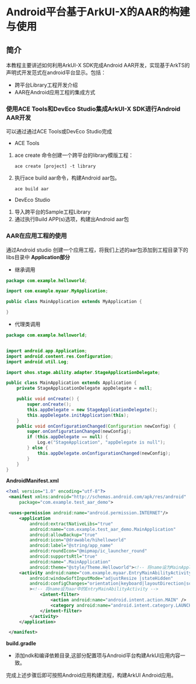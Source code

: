# Android平台基于ArkUI-X的AAR的构建与使用

## 简介
本教程主要讲述如何利用ArkUI-X SDK完成Android AAR开发，实现基于ArkTS的声明式开发范式在android平台显示。包括：

* 跨平台Library工程开发介绍
* AAR在Android应用工程的集成方式


### 使用ACE Tools和DevEco Studio集成ArkUI-X SDK进行Android AAR开发
可以通过通过ACE Tools或DevEco Studio完成
* ACE Tools
1. ace create 命令创建一个跨平台的library模版工程：
    ```
    ace create [project] -t library
    ```
2. 执行ace build aar命令，构建Android aar包。
    ```
    ace build aar
    ```
* DevEco Studio
1. 导入跨平台的Sample工程Library
2. 通过执行Build APP(s)选项，构建出Android aar包
### AAR在应用工程的使用

通过Android studio 创建一个应用工程，将我们上述的aar包添加到工程目录下的libs目录中
**Application部分**

* 继承调用
```java
package com.example.helloworld;

import com.example.myaar.MyApplication;

public class MainApplication extends MyApplication { 

}
```
* 代理类调用
```java
package com.example.helloworld;


import android.app.Application;
import android.content.res.Configuration;
import android.util.Log;

import ohos.stage.ability.adapter.StageApplicationDelegate;

public class MainApplication extends Application {
    private StageApplicationDelegate appDelegate = null;

    public void onCreate() {
        super.onCreate();
        this.appDelegate = new StageApplicationDelegate();
        this.appDelegate.initApplication(this);
    }
    public void onConfigurationChanged(Configuration newConfig) {
        super.onConfigurationChanged(newConfig);
        if (this.appDelegate == null) {
            Log.e("StageApplication", "appDelegate is null");
        } else {
            this.appDelegate.onConfigurationChanged(newConfig);
        }
    }
}
```
**AndroidManifest.xml**
```xml
<?xml version="1.0" encoding="utf-8"?>
 <manifest xmlns:android="http://schemas.android.com/apk/res/android"
     package="com.example.test_aar_demo">

 <uses-permission android:name="android.permission.INTERNET"/>
     <application
         android:extractNativeLibs="true"
         android:name="com.example.test_aar_demo.MainApplication"
         android:allowBackup="true"
         android:icon="@drawable/hihelloworld"
         android:label="@string/app_name"
         android:roundIcon="@mipmap/ic_launcher_round"
         android:supportsRtl="true"
         android:name=".MainApplication"
         android:theme="@style/Theme.Helloworld"><!-- 将name设为MainApplication-->
     <activity android:name="com.example.myaar.EntryMainAbilityActivity" 
         android:windowSoftInputMode="adjustResize |stateHidden"
         android:configChanges="orientation|keyboard|layoutDirection|screenSize|uiMode|smallestScreenSize"
         ><!-- 将name设为aar中的EntryMainAbilityActivity -->
             <intent-filter>
                 <action android:name="android.intent.action.MAIN" />
                 <category android:name="android.intent.category.LAUNCHER" />
             </intent-filter>
         </activity>
     </application>

 </manifest>
```
**build.gradle**
* 添加ndk和编译依赖目录,这部分配置项与Android平台构建ArkUI应用内容一致。

完成上述步骤后即可按照Android应用构建流程，构建ArkUI Android应用。